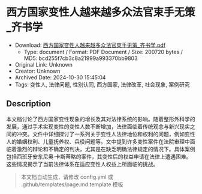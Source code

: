 # 西方国家变性人越来越多众法官束手无策_齐书学

- Download: [西方国家变性人越来越多众法官束手无策_齐书学.pdf](西方国家变性人越来越多众法官束手无策_齐书学.pdf)
    - Type: document / Format: PDF Document / Size: 200720 bytes / MD5: bcd255f7cb3c8a21999a993370bb9803
- Original Link: Unknown
- Creator: Unknown
- Archived Date: 2024-10-30 15:45:04
- Tags: 变性人, 法律问题, 性别认同, 西方国家, 法律改革, 社会现象, 案例研究

## Description

本文档讨论了西方国家变性现象的增长及其对法律系统的影响。随着整形外科学的发展，通过手术实现变性的变性人数不断增加，法律面临着传统观念与新兴现实之间的冲突。文件中详细探讨了一系列关于变性人法律地位和权利的问题，例如变性人的婚姻权利、儿童抚养权、兵役问题等。文中提到许多变性案件在法院审理中面临着激烈的辩论和不确定的判决，尤其是在缺乏明确法律规定的情况下。具体案例包括西班牙安东尼奥·卡斯蒂略的案件，其变性后的权益申请在法律上遭遇困难。这些情况揭示了当前法律体系在适应变性人权益上所面临的挑战。

> 本文档自动生成，请修改 config.yml 或 .github/templates/page.md.template 模板
